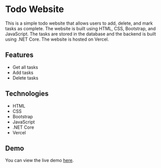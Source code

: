 # Todo Website

This is a simple todo website that allows users to add, delete, and mark tasks as complete. The website is built using HTML, CSS, Bootstrap, and JavaScript. The tasks are stored in the database and the backend is built using .NET Core. The website is hosted on Vercel.

## Features

- Get all tasks
- Add tasks
- Delete tasks

## Technologies

- HTML
- CSS
- Bootstrap
- JavaScript
- .NET Core
- Vercel

## Demo

You can view the live demo [here](https://haidar-todo.vercel.app/).

